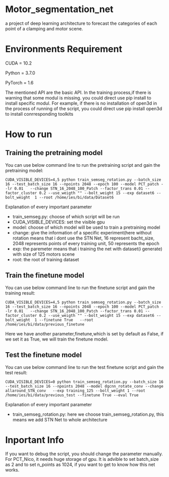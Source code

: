 # Motor_segmentation_net
a project of deep learning architecture to forecast the categories of each point of a clamping and motor scene.

# Environments Requirement
CUDA = 10.2

Python = 3.7.0

PyTorch = 1.6

The mentioned API are the basic API. In the training  process,if there is warning that some modul is missing. you could direct use pip install to install specific modul.
For example, if there is no installation of open3d in the process of running of the script, you could direct use pip install open3d to install conrresponding toolkits

# How to run

## Training the pretraining model

You can use below command line to run the pretraining script and gain the pretraining model:
```
CUDA_VISIBLE_DEVICES=4,5 python train_semseg_rotation.py --batch_size 16 --test_batch_size 16 --npoints 2048 --epoch 100 --model PCT_patch --lr 0.01   --change STN_16_2048_100_Patch --factor_trans 0.01 --factor_cluster 0.2 --use_weigth "" --bolt_weight 15 --exp dataset6 --bolt_weight  1 --root /home/ies/bi/data/Dataset6

```
Explanation of every important parameter
* train_semseg.py: choose of which script will be run
* CUDA_VISIBLE_DEVICES: set the visible gpu 
* model: choose of which model will be used to train a pretraining model
* change: give the information of a specific experiment(here without rotation means that i dont use the STN Net, 16 represent bacht_size, 2048 represents points of every training unit, 50 represents the epoch
* exp: the paremeter means that i training the net with dataset(i generate) with size of 125 motors scene
* root: the root of training dataset

## Train the finetune model
You can use below command line to run the finetune script and gain the training result:
```
CUDA_VISIBLE_DEVICES=4,5 python train_semseg_rotation.py --batch_size 16 --test_batch_size 16 --npoints 2048 --epoch 100 --model PCT_patch --lr 0.01   --change STN_16_2048_100_Patch --factor_trans 0.01 --factor_cluster 0.2 --use_weigth "" --bolt_weight 15 --exp dataset6 --bolt_weight  1 --finetune True   --root /home/ies/bi/data/previous_finetune
```
Here we have another parameter,finetune,which is set by default as False, if we set it as True, we will train the finetune model.

## Test the finetune model
You can use below command line to run the test finetune script and gain the test result:
```
CUDA_VISIBLE_DEVICES=0 python train_semseg_rotation.py --batch_size 16 --test_batch_size 16 --npoints 2048 --model dgcnn_rotate_conv --change allaround_STN_conv   --exp training_125 --bolt_weight 1 --root /home/ies/bi/data/previous_test --finetune True --eval True
```
Explanation of every important parameter
* train_semseg_rotation.py: here we choose train_semseg_rotation.py, this means we add STN Net to whole architecture

# Inportant Info
If you want to debug the script, you should change the parameter manually. For PCT_Nico, it needs huge storage of gpu. It is advible to set batch_size as 2 and to set n_points as 1024, if you want to get to know how this net works.




